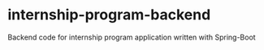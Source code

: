# internship-program-backend
Backend code for internship program application written with Spring-Boot
